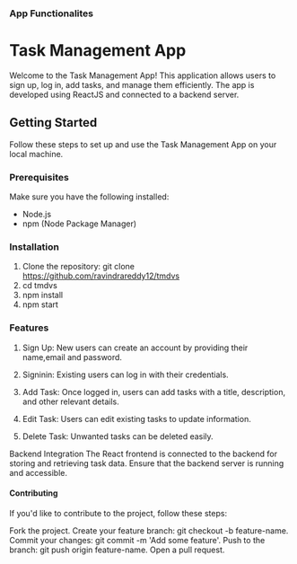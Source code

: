 ### App Functionalites

# Task Management App

Welcome to the Task Management App! This application allows users to sign up, log in, add tasks, and manage them efficiently. The app is developed using ReactJS and connected to a backend server.

## Getting Started

Follow these steps to set up and use the Task Management App on your local machine.

### Prerequisites

Make sure you have the following installed:

- Node.js
- npm (Node Package Manager)

### Installation

1. Clone the repository: git clone https://github.com/ravindrareddy12/tmdvs
2. cd tmdvs
3. npm install
4. npm start

### Features

1. Sign Up:
   New users can create an account by providing their name,email and password.

2. Signinin:
   Existing users can log in with their credentials.

3. Add Task:
   Once logged in, users can add tasks with a title, description, and other relevant details.

4. Edit Task:
   Users can edit existing tasks to update information.

5. Delete Task:
   Unwanted tasks can be deleted easily.

Backend Integration
The React frontend is connected to the backend for storing and retrieving task data. Ensure that the backend server is running and accessible.

#### Contributing

If you'd like to contribute to the project, follow these steps:

Fork the project.
Create your feature branch: git checkout -b feature-name.
Commit your changes: git commit -m 'Add some feature'.
Push to the branch: git push origin feature-name.
Open a pull request.
